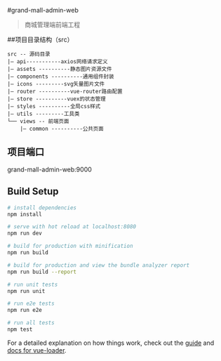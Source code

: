 #grand-mall-admin-web

> 商城管理端前端工程

##项目目录结构（src）
```
src -- 源码目录
|— api-----------axios网络请求定义
|— assets ----------静态图片资源文件
|— components ----------通用组件封装
|— icons ---------svg矢量图片文件
|— router ----------vue-router路由配置
|— store ----------vuex的状态管理
|— styles ----------全局css样式
|— utils ---------工具类
└── views -- 前端页面
    |— common ----------公共页面

```

## 项目端口
grand-mall-admin-web:9000
## Build Setup

``` bash
# install dependencies
npm install

# serve with hot reload at localhost:8080
npm run dev

# build for production with minification
npm run build

# build for production and view the bundle analyzer report
npm run build --report

# run unit tests
npm run unit

# run e2e tests
npm run e2e

# run all tests
npm test
```

For a detailed explanation on how things work, check out the [guide](http://vuejs-templates.github.io/webpack/) and [docs for vue-loader](http://vuejs.github.io/vue-loader).
